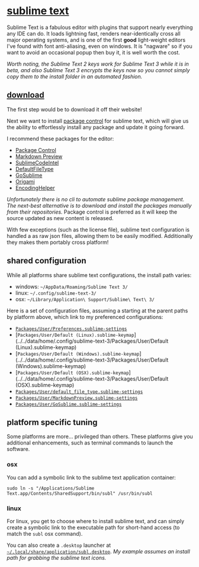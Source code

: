 
# [sublime text](http://www.sublimetext.com/)

Sublime Text is a fabulous editor with plugins that support nearly everything any IDE can do.  It loads lightning fast, renders near-identically cross all major operating systems, and is one of the first **good** light-weight editors I've found with font anti-aliasing, even on windows.  It is "nagware" so if you want to avoid an occasional popup then buy it, it is well worth the cost.

_Worth noting, the Sublime Text 2 keys work for Sublime Text 3 while it is in beta, and also Sublime Text 3 encrypts the keys now so you cannot simply copy them to the install folder in an automated fashion._


## [download](www.sublimetext.com/3)

The first step would be to download it off their website!

Next we want to install [package control](https://sublime.wbond.net/installation) for sublime text, which will give us the ability to effortlessly install any package and update it going forward.

I recommend these packages for the editor:

- [Package Control](https://sublime.wbond.net/)
- [Markdown Preview](https://github.com/revolunet/sublimetext-markdown-preview)
- [SublimeCodeIntel](https://github.com/SublimeCodeIntel/SublimeCodeIntel)
- [DefaultFileType](https://github.com/spadgos/sublime-DefaultFileType)
- [GoSublime](https://github.com/DisposaBoy/GoSublime)
- [Origami](https://github.com/SublimeText/Origami)
- [EncodingHelper](https://github.com/SublimeText/EncodingHelper)

_Unfortunately there is no cli to automate sublime package management.  The next-best alternative is to download and install the packages manually from their repositories._  Package control is preferred as it will keep the source updated as new content is released.

With few exceptions (such as the license file), sublime text configuration is handled a as raw json files, allowing them to be easily modified.  Additionally they makes them portably cross platform!


## shared configuration

While all platforms share sublime text configurations, the install path varies:

- windows: `~/AppData/Roaming/Sublime Text 3/`
- linux: `~/.config/sublime-text-3/`
- osx: `~/Library/Application\ Support/Sublime\ Text\ 3/`

Here is a set of configuration files, assuming a starting at the parent paths by platform above, which link to my preferenced configurations:

- [`Packages/User/Preferences.sublime-settings`](../../data/home/.config/sublime-text-3/Packages/User/Preferences.sublime-settings)
- [`Packages/User/Default (Linux).sublime-keymap`](../../data/home/.config/sublime-text-3/Packages/User/Default (Linux).sublime-keymap)
- [`Packages/User/Default (Windows).sublime-keymap`](../../data/home/.config/sublime-text-3/Packages/User/Default (Windows).sublime-keymap)
- [`Packages/User/Default (OSX).sublime-keymap`](../../data/home/.config/sublime-text-3/Packages/User/Default (OSX).sublime-keymap)
- [`Packages/User/default_file_type.sublime-settings`](../../data/home/.config/sublime-text-3/Packages/User/default_file_type.sublime-settings)
- [`Packages/User/MarkdownPreview.sublime-settings`](../../data/home/.config/sublime-text-3/Packages/User/MarkdownPreview.sublime-settings)
- [`Packages/User/GoSublime.sublime-settings`](../../data/home/.config/sublime-text-3/Packages/User/GoSublime.sublime-settings)


## platform specific tuning

Some platforms are more... privileged than others.  These platforms give you additional enhancements, such as terminal commands to launch the software.


### osx

You can add a symbolic link to the sublime text application container:

    sudo ln -s "/Applications/Sublime Text.app/Contents/SharedSupport/bin/subl" /usr/bin/subl


### linux

For linux, you get to choose where to install sublime text, and can simply create a symbolic link to the executable path for short-hand access (to match the `subl` osx command).

You can also create a `.desktop` launcher at [`~/.local/share/application/subl.desktop`](../../data/home/.local/share/application/subl.desktop).  _My example assumes an install path for grabbing the sublime text icons._
